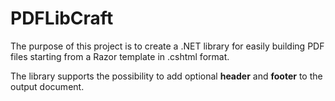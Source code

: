 # PDFLibCraft

The purpose of this project is to create a .NET library for easily building PDF files starting from a Razor template in .cshtml format.

The library supports the possibility to add optional **header** and **footer** to the output document.